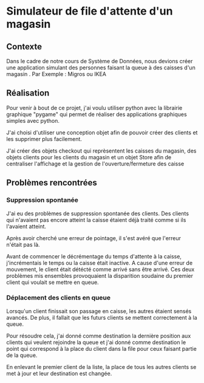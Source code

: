 # Simulateur de file d'attente d'un magasin
## Contexte
Dans le cadre de notre cours de Système de Données, nous devions créer une application simulant des personnes faisant la queue à des caisses d'un magasin . Par Exemple : Migros ou IKEA
## Réalisation
Pour venir à bout de ce projet, j'ai voulu utiliser python avec la librairie graphique "pygame" qui permet de réaliser des applications graphiques simples avec python.

J'ai choisi d'utiliser une conception objet afin de pouvoir créer des clients et les supprimer plus facilement.

J'ai créer des objets checkout qui reprèsentent les caisses du magasin, des objets clients pour les clients du magasin et un objet Store afin de centraliser l'affichage et la gestion de l'ouverture/fermeture des caisse
## Problèmes rencontrées
### Suppression spontanée
J'ai eu des problèmes de suppression spontanée des clients.
Des clients qui n'avaient pas encore atteint la caisse étaient déjà traité comme si ils l'avaient atteint.

Après avoir cherché une erreur de pointage, il s'est avéré que l'erreur n'était pas là.

Avant de commencer le décrémentage du temps d'attente à la caisse, j'incrémentais le temps ou la caisse était inactive. A cause d'une erreur de mouvement, le client était détécté comme arrivé sans être arrivé. Ces deux problèmes mis ensembles provoquaient la disparition soudaine du premier client qui voulait se mettre en queue.
### Déplacement des clients en queue
Lorsqu'un client finissait son passage en caisse, les autres étaient sensés avancés. De plus, il fallait que les futurs clients se mettent correctement à la queue.

Pour résoudre cela, j'ai donné comme destination la dernière position aux clients qui veulent rejoindre la queue et j'ai donné comme destination le point qui correspond à la place du client dans la file pour ceux faisant partie de la queue.

En enlevant le premier client de la liste, la place de tous les autres clients se met à jour et leur destination est changée.
